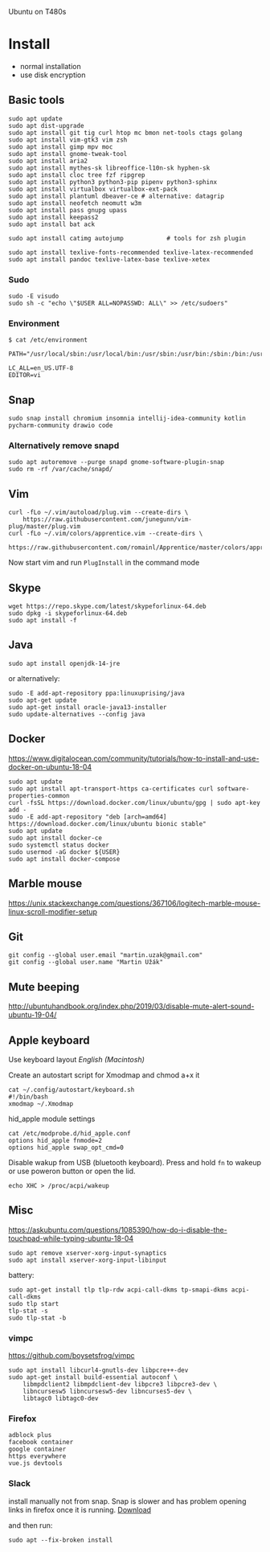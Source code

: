 Ubuntu on T480s

# Install
* normal installation
* use disk encryption

## Basic tools

    sudo apt update
    sudo apt dist-upgrade
    sudo apt install git tig curl htop mc bmon net-tools ctags golang 
    sudo apt install vim-gtk3 vim zsh 
    sudo apt install gimp mpv moc
    sudo apt install gnome-tweak-tool
    sudo apt install aria2
    sudo apt install mythes-sk libreoffice-l10n-sk hyphen-sk
    sudo apt install cloc tree fzf ripgrep
    sudo apt install python3 python3-pip pipenv python3-sphinx
    sudo apt install virtualbox virtualbox-ext-pack
    sudo apt install plantuml dbeaver-ce # alternative: datagrip
    sudo apt install neofetch neomutt w3m
    sudo apt install pass gnupg upass
    sudo apt install keepass2
    sudo apt install bat ack
    
    sudo apt install catimg autojump            # tools for zsh plugin 

    sudo apt install texlive-fonts-recommended texlive-latex-recommended 
    sudo apt install pandoc texlive-latex-base texlive-xetex

### Sudo

    sudo -E visudo
    sudo sh -c "echo \"$USER ALL=NOPASSWD: ALL\" >> /etc/sudoers"

### Environment

    $ cat /etc/environment

    PATH="/usr/local/sbin:/usr/local/bin:/usr/sbin:/usr/bin:/sbin:/bin:/usr/games:/usr/local/games"

    LC_ALL=en_US.UTF-8
    EDITOR=vi

## Snap

    sudo snap install chromium insomnia intellij-idea-community kotlin pycharm-community drawio code

### Alternatively remove snapd

	sudo apt autoremove --purge snapd gnome-software-plugin-snap
	sudo rm -rf /var/cache/snapd/

## Vim

    curl -fLo ~/.vim/autoload/plug.vim --create-dirs \ 
        https://raw.githubusercontent.com/junegunn/vim-plug/master/plug.vim
    curl -fLo ~/.vim/colors/apprentice.vim --create-dirs \
        https://raw.githubusercontent.com/romainl/Apprentice/master/colors/apprentice.vim

Now start vim  and run `PlugInstall` in the command mode 


## Skype

    wget https://repo.skype.com/latest/skypeforlinux-64.deb
    sudo dpkg -i skypeforlinux-64.deb
    sudo apt install -f

## Java

    sudo apt install openjdk-14-jre

or alternatively:

    sudo -E add-apt-repository ppa:linuxuprising/java
    sudo apt-get update
    sudo apt-get install oracle-java13-installer
    sudo update-alternatives --config java

## Docker
https://www.digitalocean.com/community/tutorials/how-to-install-and-use-docker-on-ubuntu-18-04

    sudo apt update
    sudo apt install apt-transport-https ca-certificates curl software-properties-common
    curl -fsSL https://download.docker.com/linux/ubuntu/gpg | sudo apt-key add -
    sudo -E add-apt-repository "deb [arch=amd64] https://download.docker.com/linux/ubuntu bionic stable"
    sudo apt update
    sudo apt install docker-ce
    sudo systemctl status docker
    sudo usermod -aG docker ${USER}
    sudo apt install docker-compose

## Marble mouse

https://unix.stackexchange.com/questions/367106/logitech-marble-mouse-linux-scroll-modifier-setup

## Git

    git config --global user.email "martin.uzak@gmail.com"
    git config --global user.name "Martin Užák"

## Mute beeping

http://ubuntuhandbook.org/index.php/2019/03/disable-mute-alert-sound-ubuntu-19-04/

## Apple keyboard
Use keyboard layout _English (Macintosh)_

Create an autostart script for Xmodmap and chmod a+x it

    cat ~/.config/autostart/keyboard.sh
    #!/bin/bash
    xmodmap ~/.Xmodmap

hid\_apple module settings

    cat /etc/modprobe.d/hid_apple.conf    
    options hid_apple fnmode=2
    options hid_apple swap_opt_cmd=0

Disable wakup from USB (bluetooth keyboard). Press and hold ``fn`` to wakeup or
use poweron button or open the lid.

    echo XHC > /proc/acpi/wakeup

## Misc

https://askubuntu.com/questions/1085390/how-do-i-disable-the-touchpad-while-typing-ubuntu-18-04

    sudo apt remove xserver-xorg-input-synaptics
    sudo apt install xserver-xorg-input-libinput

battery:

    sudo apt-get install tlp tlp-rdw acpi-call-dkms tp-smapi-dkms acpi-call-dkms
    sudo tlp start
    tlp-stat -s
    sudo tlp-stat -b
    
### vimpc

https://github.com/boysetsfrog/vimpc

    sudo apt install libcurl4-gnutls-dev libpcre++-dev 
    sudo apt-get install build-essential autoconf \
        libmpdclient2 libmpdclient-dev libpcre3 libpcre3-dev \
        libncursesw5 libncursesw5-dev libncurses5-dev \
        libtagc0 libtagc0-dev
        
### Firefox

    adblock plus
    facebook container
    google container
    https everywhere
    vue.js devtools
    
### Slack 

install manually not from snap. Snap is slower and has problem opening links in firefox once it is running. [Download](https://slack.com/intl/en-cz/downloads/instructions/ubuntu)

and then run:

    sudo apt --fix-broken install
